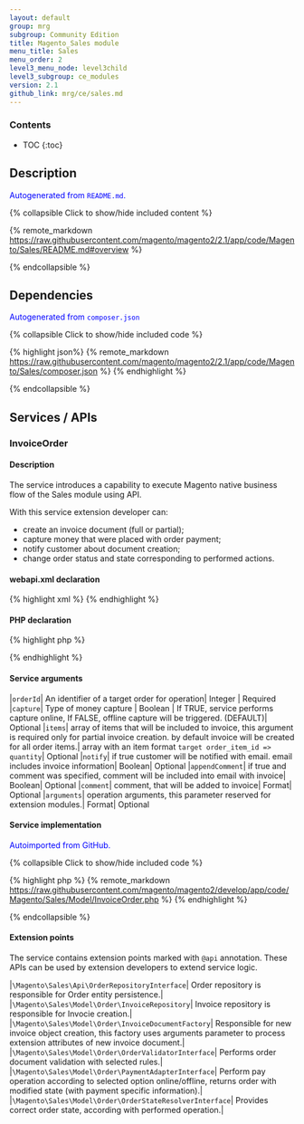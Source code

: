 ```yaml
---
layout: default
group: mrg
subgroup: Community Edition
title: Magento_Sales module
menu_title: Sales
menu_order: 2
level3_menu_node: level3child
level3_subgroup: ce_modules
version: 2.1
github_link: mrg/ce/sales.md
---
```


<h3>Contents</h3>

* TOC
{:toc}

## Description

<span style="color: blue">Autogenerated from `README.md`.</span>

{% collapsible Click to show/hide included content %}

{% remote_markdown https://raw.githubusercontent.com/magento/magento2/2.1/app/code/Magento/Sales/README.md#overview %}

{% endcollapsible %}

## Dependencies

<span style="color: blue">Autogenerated from `composer.json`</span>

{% collapsible Click to show/hide included code %}

{% highlight json%}
{% remote_markdown https://raw.githubusercontent.com/magento/magento2/2.1/app/code/Magento/Sales/composer.json %}
{% endhighlight %}

{% endcollapsible %}

## Services / APIs

### InvoiceOrder

#### Description

The service introduces a capability to execute Magento native business flow of the Sales module using API.

With this service extension developer can:

- create an invoice document (full or partial);
- capture money that were placed with order payment;
-  notify customer about document creation;
-  change order status and state corresponding to performed actions.

#### webapi.xml declaration

{% highlight xml %}
<route url="/V1/order/:orderId/invoice" method="POST">
    <service class="Magento\Sales\Api\InvoiceOrderInterface" method="execute"/>
    <resources>
        <resource ref="Magento_Sales::sales" />
    </resources>
</route>
{% endhighlight %}

#### PHP declaration

{% highlight php %}

<?php

/**
 * @param int $orderId
 * @param bool|false $capture
 * @param \Magento\Sales\Api\Data\InvoiceItemCreationInterface[] $items
 * @param bool|false $notify
 * @param bool|false $appendComment
 * @param Data\InvoiceCommentCreationInterface|null $comment
 * @param Data\InvoiceCreationArgumentsInterface|null $arguments
 * @return int
 */
public function execute(
    $orderId,
    $capture = false,
    array $items = [],
    $notify = false,
    $appendComment = false,
    \Magento\Sales\Api\Data\InvoiceCommentCreationInterface $comment = null,
    \Magento\Sales\Api\Data\InvoiceCreationArgumentsInterface $arguments = null
);

?>

{% endhighlight %}

#### Service arguments

|`orderId`|	An identifier of a target order for operation|	Integer |	Required
|`capture`| Type of money capture | Boolean |	If TRUE, service performs capture online, If FALSE, offline capture will be triggered. (DEFAULT)|	Optional
|`items`|	array of items that will be included to invoice, this argument is required only for partial invoice creation. by default invoice will be created for all order items.| array with an item format `target order_item_id => quantity`|	Optional
|`notify`| if true customer will be notified with email. email includes invoice information| Boolean|	Optional
|`appendComment`|	if true and comment was specified, comment will be included into email with invoice|	Boolean|	Optional
|`comment`|	comment, that will be added to invoice|	Format|	Optional
|`arguments`|	operation arguments, this parameter reserved for extension modules.|	Format|	Optional

#### Service implementation

<span style="color: blue">Autoimported from GitHub.</span>

{% collapsible Click to show/hide included code %}

{% highlight php %}
{% remote_markdown https://raw.githubusercontent.com/magento/magento2/develop/app/code/Magento/Sales/Model/InvoiceOrder.php %}
{% endhighlight %}

{% endcollapsible %}

#### Extension points

The service contains extension points marked with `@api` annotation. These APIs can be used by extension developers to extend service logic.

|`\Magento\Sales\Api\OrderRepositoryInterface`| Order repository is responsible for Order entity persistence.|
|`\Magento\Sales\Model\Order\InvoiceRepository`| Invoice repository is responsible for Invocie creation.|
|`\Magento\Sales\Model\Order\InvoiceDocumentFactory`|	Responsible for new invoice object creation, this factory uses arguments parameter to process extension attributes of new invoice document.|
|`\Magento\Sales\Model\Order\OrderValidatorInterface`| Performs order document validation with selected rules.|
|`\Magento\Sales\Model\Order\PaymentAdapterInterface`| Perform pay operation according to selected option online/offline, returns order with modified state (with payment specific information).|
|`\Magento\Sales\Model\Order\OrderStateResolverInterface`| Provides correct order state, according with performed operation.|
